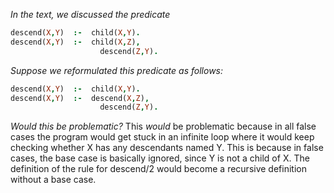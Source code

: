 _In the text, we discussed the predicate_
```prolog
descend(X,Y)  :-  child(X,Y).
descend(X,Y)  :-  child(X,Z),
                    descend(Z,Y).
```
_Suppose we reformulated this predicate as follows:_
```prolog
descend(X,Y)  :-  child(X,Y).
descend(X,Y)  :-  descend(X,Z),
                    descend(Z,Y).
```
_Would this be problematic?_
This _would_ be problematic because in all false cases the program would get stuck in an infinite loop where it would keep checking whether X has any descendants named Y. This is because in false cases, the base case is basically ignored, since Y is not a child of X. The definition of the rule for descend/2 would become a recursive definition without a base case.
